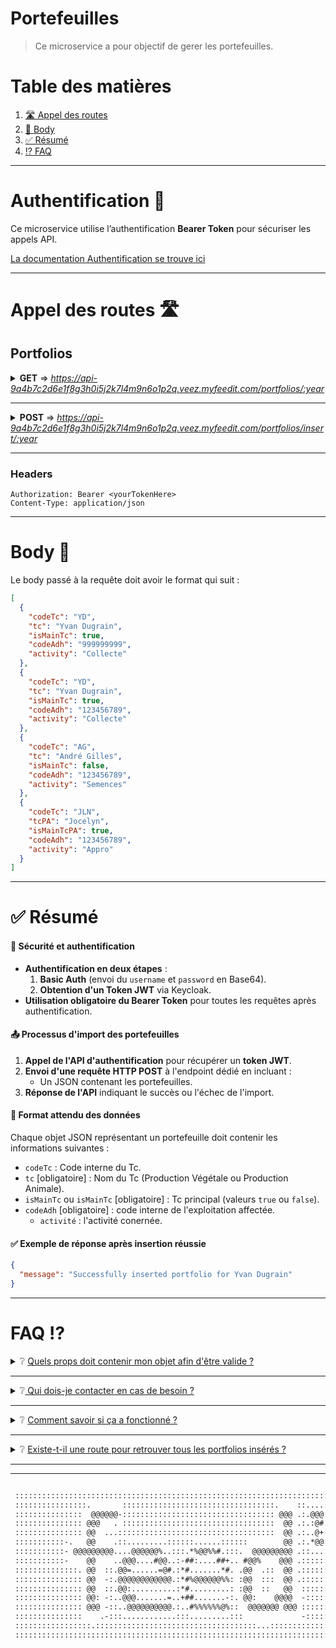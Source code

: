 # Portefeuilles

> Ce microservice a pour objectif de gerer les portefeuilles.

# Table des matières

1. [🛣️ Appel des routes](#appel-route)
2. [📖 Body](#body)
3. [✅ Résumé](#resume)
4. [⁉️ FAQ](#faq)

---

# Authentification 🪪

Ce microservice utilise l’authentification **Bearer Token** pour sécuriser les appels API.

[La documentation Authentification se trouve ici](authentification.md)

---

# <a id="appel-route"></a> Appel des routes 🛣️

## Portfolios

<details>
     <summary> <b>GET</b> => <em><u>https://api-9a4b7c2d6e1f8g3h0i5j2k7l4m9n6o1p2q.veez.myfeedit.com/portfolios/:year</u></em></summary>

- Params :
  - `year` ex : `https://api-9a4b..../portfolios/2025`

> 💡 Retrieve all portfolios.

</details>

---

<details>
     <summary> <b>POST</b> => <em><u>https://api-9a4b7c2d6e1f8g3h0i5j2k7l4m9n6o1p2q.veez.myfeedit.com/portfolios/insert/:year</u></em></summary>

- Params :

  - `year` ex : `https://api-9a4b..../portfolios/insert/2025`

- Query :
  - `?mode=insert-only` (only insert new datas).
  - `?mode=flush-tc` (delete already present datas from tc's portfolios before new data insertion).
  - `?mode=flush-all` (delete all datas (for a given year) before new data insertion).

> 💡 Insert a portfolio.

</details>

---

### Headers

```http
Authorization: Bearer <yourTokenHere>
Content-Type: application/json
```

---

# <a id="body"></a> Body 📖

Le body passé à la requête doit avoir le format qui suit :

```json
[
  {
    "codeTc": "YD",
    "tc": "Yvan Dugrain",
    "isMainTc": true,
    "codeAdh": "999999999",
    "activity": "Collecte"
  },
  {
    "codeTc": "YD",
    "tc": "Yvan Dugrain",
    "isMainTc": true,
    "codeAdh": "123456789",
    "activity": "Collecte"
  },
  {
    "codeTc": "AG",
    "tc": "André Gilles",
    "isMainTc": false,
    "codeAdh": "123456789",
    "activity": "Semences"
  },
  {
    "codeTc": "JLN",
    "tcPA": "Jocelyn",
    "isMainTcPA": true,
    "codeAdh": "123456789",
    "activity": "Appro"
  }
]
```

---

# ✅ <a id="resume"></a> Résumé

#### 🔐 Sécurité et authentification

- **Authentification en deux étapes** :
  1. **Basic Auth** (envoi du `username` et `password` en Base64).
  2. **Obtention d'un Token JWT** via Keycloak.
- **Utilisation obligatoire du Bearer Token** pour toutes les requêtes après authentification.

#### 📤 Processus d'import des portefeuilles

1. **Appel de l'API d'authentification** pour récupérer un **token JWT**.
2. **Envoi d'une requête HTTP POST** à l'endpoint dédié en incluant :
   - Un JSON contenant les portefeuilles.
3. **Réponse de l'API** indiquant le succès ou l'échec de l'import.

#### 📌 Format attendu des données

Chaque objet JSON représentant un portefeuille doit contenir les informations suivantes :

- `codeTc` : Code interne du Tc.
- `tc` [obligatoire] : Nom du Tc (Production Végétale ou Production Animale).
- `isMainTc` ou `isMainTc` [obligatoire] : Tc principal (valeurs `true` ou `false`).
- `codeAdh` [obligatoire] : code interne de l'exploitation affectée.
  - `activité` : l'activité conernée.

#### ✅ Exemple de réponse après insertion réussie

```json
{
  "message": "Successfully inserted portfolio for Yvan Dugrain"
}
```

---

# <a id="faq"></a> FAQ ⁉️

<details>
    <summary>❔ <u>Quels props doit contenir mon objet afin d'être valide ?</u></summary>
    
    Chaque objet doit contenir :
    
- `tc` ou `tc` : Nom du Tc.
- `isMainTc` ou `isMainTc` : Nom du Tc.
- `codeAdh` : code interne de l'exploitation affectée.
- `activité` : l'activité conernée.
</details>

---

<details>
    <summary>❔<u> Qui dois-je contacter en cas de besoin ?</u></summary>
    
    L'équipe Feed'it se fera un plaisir de répondre a toutes vos questions !
</details>

---

<details>
<summary>❔ <u>Comment savoir si ça a fonctionné ?</u></summary>
    
    Une réponse sera fournie une fois l'insertion terminée.

```json
{
  "message": "Successfully inserted portfolio for Yvan Dugrain"
}
```

</details>

---

<details>
    <summary>❔ <u>Existe-t-il une route pour retrouver tous les portfolios insérés ?</u></summary>
    
    OUI ! La route =>
    GET https://api-9a4b7c2d6e1f8g3h0i5j2k7l4m9n6o1p2q.veez.myfeedit.com/portfolios/:year
</details>

---

---

```txt

 :::::::::::::::::::::::::::::::::::::::::::::::::::::::::::::::::::::::::::::::::::::::::::::::::::::::
 ::::::::::::::::.       ::::::::::::::::::::::::::::::::::.    ::.....:::::::::::::::::::::::::::::::::
 :::::::::::::::  @@@@@@-:::::::::::::::::::::::::::::::::: @@@ .:.@@@:::.    .:::::::::::::::::::::::::
 ::::::::::::::: @@@   . ::::::::::::::::::::::::::::::::::  @@ .:.:@#.:: %@@%.::    .::::::::::::::::::
 ::::::::::::::: @@  ...:::::::::::::::::::::::::::::::::::  @@ .:..@+.:-.-@@..::.@@@ ::::::::::::::::::
 :::::::::::-.   @@    .::.........::::::......::::::        @@ .:.*@@.::.    .   .@     .::::::::::::::
 :::::::::::- @@@@@@@@@....@@@@@@%..:::.*%@@%%#.:::.  @@@@@@@@@ .::....::.+@@..@@@@@@@@@@.::::::::::::::
 :::::::::::-    @@    ..@@@....#@@..:-##:....##+.. #@@%    @@@ .::::::::. %% .   :@     .::::::::::::::
 ::::::::::::::. @@  ::.@@=......=@#.:*#.......*#. .@@  .::  @@ .::::::::. %% .:. @@. ..::::::::::::::::
 ::::::::::::::: @@  -:.@@@@@@@@@@@@.:*#%@@@@@@%%: :@@  :::  @@ .::::::::. %% .:. @@: ::::::::::::::::::
 ::::::::::::::: @@  ::.@@:..........:*#.........: :@@  ::   @@  ::::::::. %% .:. @@. ::::::::::::::::::
 ::::::::::::::: @@: -:..@@@.......=..+##.......-:. @@:    @@@@  -:::::::. %% .:: @@:     ::::::::::::::
 ::::::::::::::: @@@ -::..@@@@@@@@@@.:..#%%%%%%@%::  @@@@@@@ @@@ ::::::::..@@=.:: #@@@@@@ ::::::::::::::
 :::::::::::::::    .-:::............:::.........:::             -::::::::    .::.        ::::::::::::::
 :::::::::::::::::.::::::::::::::::::::::::::::::::::::...::::::::::::::::::::::::::...:::::::::::::::::
 :::::::::::::::::::::::::::::::::::::::::::::::::::::::::::::::::::::::::::::::::::::::::::::::::::::::

```
